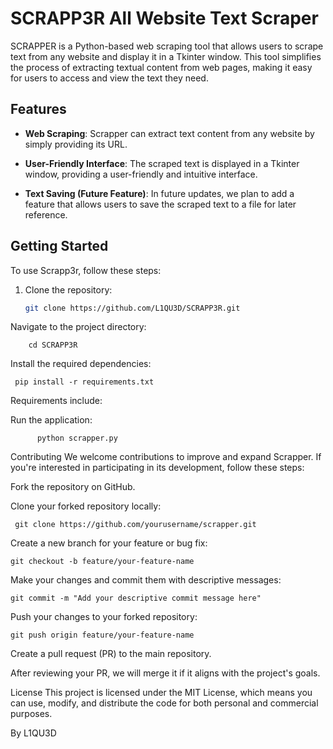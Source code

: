 # SCRAPP3R All Website Text Scraper

SCRAPPER is a Python-based web scraping tool that allows users to scrape text from any website and display it in a Tkinter window. This tool simplifies the process of extracting textual content from web pages, making it easy for users to access and view the text they need.

## Features

- **Web Scraping**: Scrapper can extract text content from any website by simply providing its URL.

- **User-Friendly Interface**: The scraped text is displayed in a Tkinter window, providing a user-friendly and intuitive interface.

- **Text Saving (Future Feature)**: In future updates, we plan to add a feature that allows users to save the scraped text to a file for later reference.

## Getting Started

To use Scrapp3r, follow these steps:

1. Clone the repository:

   ```bash
   git clone https://github.com/L1QU3D/SCRAPP3R.git

Navigate to the project directory:

        cd SCRAPP3R
Install the required dependencies:

     pip install -r requirements.txt
Requirements include:
 

     
Run the application:
          
          python scrapper.py
Contributing
We welcome contributions to improve and expand Scrapper. If you're interested in participating in its development, follow these steps:

Fork the repository on GitHub.

Clone your forked repository locally:

     git clone https://github.com/yourusername/scrapper.git
Create a new branch for your feature or bug fix:

    git checkout -b feature/your-feature-name
Make your changes and commit them with descriptive messages:

    git commit -m "Add your descriptive commit message here"
Push your changes to your forked repository:

    git push origin feature/your-feature-name
Create a pull request (PR) to the main repository.

After reviewing your PR, we will merge it if it aligns with the project's goals.

License
This project is licensed under the MIT License, which means you can use, modify, and distribute the code for both personal and commercial purposes.

By L1QU3D
